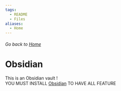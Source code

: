 ```yaml
---
tags:
  - README
  - Files
aliases:
  - Home
---
```

###### Go back to [Home](Home.md)

# Obsidian  
This is an Obsidian vault !  
YOU MUST INSTALL [Obsidian](https://obsidian.md) TO HAVE ALL FEATURE